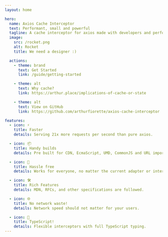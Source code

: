 ```yaml
---
layout: home

hero:
  name: Axios Cache Interceptor
  text: Performant, small and powerful
  tagline: A cache interceptor for axios made with developers and performance in mind.
  image:
    src: /rocket.png
    alt: Rocket
    title: We need a designer :)

  actions:
    - theme: brand
      text: Get Started
      link: /guide/getting-started

    - theme: alt
      text: Why cache?
      link: https://arthur.place/implications-of-cache-or-state

    - theme: alt
      text: View on GitHub
      link: https://github.com/arthurfiorette/axios-cache-interceptor

features:
  - icon: ⚡
    title: Faster
    details: Serving 21x more requests per second than pure axios.

  - icon: 📦
    title: Handy builds
    details: Pre built for CDN, EcmaScript, UMD, CommonJS and URL imports.

  - icon: 🔩
    title: Hassle free
    details: Works for everyone, no matter the current adapter or interceptors.

  - icon: 🛠️
    title: Rich Features
    details: MDN, RFCs, and other specifications are followed.

  - icon: 🌐
    title: No network waste!
    details: Network speed should not matter for your users.

  - icon: 🔑
    title: TypeScript!
    details: Flexible interceptors with full TypeScript typing.
---
```

